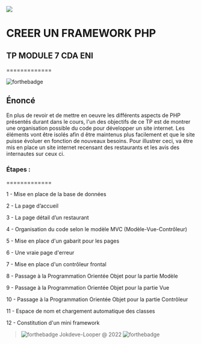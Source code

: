 ![](https://www.eni-training.com/logos/eni-group-home.png)
# CREER UN FRAMEWORK PHP
## TP MODULE 7 CDA ENI
=============

![forthebadge](https://forthebadge.com/images/badges/it-works-why.svg)

## Énoncé

En plus de revoir et de mettre en oeuvre les différents aspects de PHP présentés durant dans le cours, l'un des objectifs de ce TP est de montrer une organisation possible du code pour développer un site internet. Les éléments vont être isolés afin d être maintenus plus facilement et que le site puisse évoluer en fonction de nouveaux besoins.
Pour illustrer ceci, va être mis en place un site internet recensant des restaurants et les avis des internautes sur ceux ci.

### Étapes :
=============

1 - Mise en place de la base de données

2 - La page d’accueil

3 - La page détail d’un restaurant

4 - Organisation du code selon le modèle MVC (Modèle-Vue-Contrôleur)

5 - Mise en place d'un gabarit pour les pages

6 - Une vraie page d'erreur

7 - Mise en place d'un contrôleur frontal

8 - Passage à la Programmation Orientée Objet pour la partie Modèle

9 - Passage à la Programmation Orientée Objet pour la partie Vue

10 - Passage à la Programmation Orientée Objet pour la partie Contrôleur

11 - Espace de nom et chargement automatique des classes

12 - Constitution d'un mini framework

>![forthebadge](https://forthebadge.com/images/badges/built-with-love.svg) Jokdeve-Looper @ 2022 ![forthebadge](https://forthebadge.com/images/badges/built-with-love.svg)

